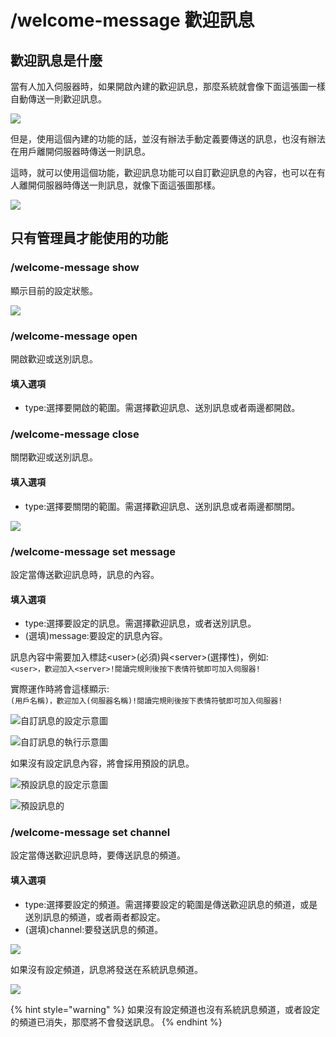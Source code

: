 # /welcome-message 歡迎訊息

## 歡迎訊息是什麼

當有人加入伺服器時，如果開啟內建的歡迎訊息，那麼系統就會像下面這張圖一樣自動傳送一則歡迎訊息。

![](https://cdn.discordapp.com/attachments/848902789681381416/966337759549751296/unknown.png)

但是，使用這個內建的功能的話，並沒有辦法手動定義要傳送的訊息，也沒有辦法在用戶離開伺服器時傳送一則訊息。

這時，就可以使用這個功能，歡迎訊息功能可以自訂歡迎訊息的內容，也可以在有人離開伺服器時傳送一則訊息，就像下面這張圖那樣。

![](https://cdn.discordapp.com/attachments/848902789681381416/966529297034641488/unknown.png)

## 只有管理員才能使用的功能

### /welcome-message show

顯示目前的設定狀態。

![](https://cdn.discordapp.com/attachments/848902789681381416/966521538549530654/unknown.png)

### /welcome-message open

開啟歡迎或送別訊息。

#### 填入選項

* type:選擇要開啟的範圍。需選擇歡迎訊息、送別訊息或者兩邊都開啟。

### /welcome-message close

關閉歡迎或送別訊息。

#### 填入選項

* type:選擇要關閉的範圍。需選擇歡迎訊息、送別訊息或者兩邊都關閉。

![](https://cdn.discordapp.com/attachments/848902789681381416/966520908158210118/unknown.png)

### /welcome-message set message

設定當傳送歡迎訊息時，訊息的內容。

#### 填入選項

* type:選擇要設定的訊息。需選擇歡迎訊息，或者送別訊息。
* (選填)message:要設定的訊息內容。

訊息內容中需要加入標誌\<user>(必須)與\<server>(選擇性)，例如:\
`<user>，歡迎加入<server>!閱讀完規則後按下表情符號即可加入伺服器!`

實際運作時將會這樣顯示:\
`(用戶名稱)，歡迎加入(伺服器名稱)!閱讀完規則後按下表情符號即可加入伺服器!`

![自訂訊息的設定示意圖](https://cdn.discordapp.com/attachments/848902789681381416/966528630710763570/unknown.png)

![自訂訊息的執行示意圖](https://cdn.discordapp.com/attachments/848902789681381416/966529297034641488/unknown.png)

如果沒有設定訊息內容，將會採用預設的訊息。

![預設訊息的設定示意圖](https://cdn.discordapp.com/attachments/848902789681381416/966540463119159306/unknown.png)

![預設訊息的](https://cdn.discordapp.com/attachments/848902789681381416/966541030478471258/unknown.png)

### /welcome-message set channel

設定當傳送歡迎訊息時，要傳送訊息的頻道。

#### 填入選項

* type:選擇要設定的頻道。需選擇要設定的範圍是傳送歡迎訊息的頻道，或是送別訊息的頻道，或者兩者都設定。
* (選填)channel:要發送訊息的頻道。

![](https://cdn.discordapp.com/attachments/848902789681381416/966543144940363786/unknown.png)

如果沒有設定頻道，訊息將發送在系統訊息頻道。

![](https://cdn.discordapp.com/attachments/848902789681381416/966543504518045716/unknown.png)

{% hint style="warning" %}
如果沒有設定頻道也沒有系統訊息頻道，或者設定的頻道已消失，那麼將不會發送訊息。
{% endhint %}
